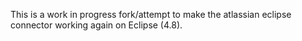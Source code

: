This is a work in progress fork/attempt to make the atlassian eclipse connector working again on Eclipse (4.8).